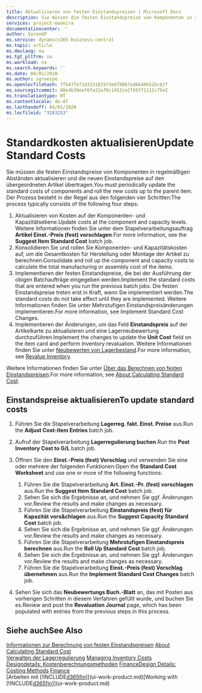 ```yaml
---
title: Aktualisieren von festen Einstandspreisen | Microsoft Docs
description: Sie müssen die festen Einstandspreise von Komponenten in regelmäßigen Abständen aktualisieren und die neuen Einstandspreise auf den übergeordneten Artikel übertragen.
services: project-madeira
documentationcenter: ''
author: SorenGP
ms.service: dynamics365-business-central
ms.topic: article
ms.devlang: na
ms.tgt_pltfrm: na
ms.workload: na
ms.search.keywords: ''
ms.date: 04/01/2020
ms.author: sgroespe
ms.openlocfilehash: 7fb47fe72d323182973e970867ad6648652bc62f
ms.sourcegitcommit: 88e4b30eaf6fa32af0c1452ce2f85ff1111c75e2
ms.translationtype: HT
ms.contentlocale: de-AT
ms.lasthandoff: 04/01/2020
ms.locfileid: "3183253"
---
```

# <a name="update-standard-costs"></a><span data-ttu-id="3be30-103">Standardkosten aktualisieren</span><span class="sxs-lookup"><span data-stu-id="3be30-103">Update Standard Costs</span></span>
<span data-ttu-id="3be30-104">Sie müssen die festen Einstandspreise von Komponenten in regelmäßigen Abständen aktualisieren und die neuen Einstandspreise auf den übergeordneten Artikel übertragen.</span><span class="sxs-lookup"><span data-stu-id="3be30-104">You must periodically update the standard costs of components and roll the new costs up to the parent item.</span></span> <span data-ttu-id="3be30-105">Der Prozess besteht in der Regel aus den folgenden vier Schritten:</span><span class="sxs-lookup"><span data-stu-id="3be30-105">The process typically consists of the following four steps:</span></span>  

1.  <span data-ttu-id="3be30-106">Aktualisieren von Kosten auf der Komponenten- und Kapazitätsebene.</span><span class="sxs-lookup"><span data-stu-id="3be30-106">Update costs at the component and capacity levels.</span></span> <span data-ttu-id="3be30-107">Weitere Informationen finden Sie unter dem Stapelverarbeitungsauftrag **Artikel Einst.-Preis (fest) vorschlagen**.</span><span class="sxs-lookup"><span data-stu-id="3be30-107">For more information, see the **Suggest Item Standard Cost** batch job.</span></span>  
2.  <span data-ttu-id="3be30-108">Konsolidieren Sie und rollen Sie Komponenten- und Kapazitätskosten auf, um die Gesamtkosten für Herstellung oder Montage der Artikel zu berechnen.</span><span class="sxs-lookup"><span data-stu-id="3be30-108">Consolidate and roll up the component and capacity costs to calculate the total manufacturing or assembly cost of the items.</span></span>  
3.  <span data-ttu-id="3be30-109">Implementieren der festen Einstandspreise, die bei der Ausführung der obigen Batchaufträge eingegeben werden.</span><span class="sxs-lookup"><span data-stu-id="3be30-109">Implement the standard costs that are entered when you run the previous batch jobs.</span></span> <span data-ttu-id="3be30-110">Die festen Einstandspreise treten erst in Kraft, wenn Sie implementiert werden.</span><span class="sxs-lookup"><span data-stu-id="3be30-110">The standard costs do not take effect until they are implemented.</span></span> <span data-ttu-id="3be30-111">Weitere Informationen finden Sie unter Mehrstufigen Einstandspreisänderungen implementieren.</span><span class="sxs-lookup"><span data-stu-id="3be30-111">For more information, see Implement Standard Cost Changes.</span></span>  
4.  <span data-ttu-id="3be30-112">Implementieren der Änderungen, um das Feld **Einstandspreis** auf der Artikelkarte zu aktualisieren und eine Lagerneubewertung durchzuführen.</span><span class="sxs-lookup"><span data-stu-id="3be30-112">Implement the changes to update the **Unit Cost** field on the item card and perform inventory revaluation.</span></span> <span data-ttu-id="3be30-113">Weitere Informationen finden Sie unter [Neubewerten von Lagerbestand](inventory-how-revalue-inventory.md).</span><span class="sxs-lookup"><span data-stu-id="3be30-113">For more information, see [Revalue Inventory](inventory-how-revalue-inventory.md).</span></span>  

<span data-ttu-id="3be30-114">Weitere Informationen finden Sie unter [Über das Berechnen von festen Einstandspreisen](finance-about-calculating-standard-cost.md).</span><span class="sxs-lookup"><span data-stu-id="3be30-114">For more information, see [About Calculating Standard Cost](finance-about-calculating-standard-cost.md).</span></span>  
## <a name="to-update-standard-costs"></a><span data-ttu-id="3be30-115">Einstandspreise aktualisieren</span><span class="sxs-lookup"><span data-stu-id="3be30-115">To update standard costs</span></span>  
1.  <span data-ttu-id="3be30-116">Führen Sie die Stapelverarbeitung **Lagerreg. fakt. Einst. Preise** aus.</span><span class="sxs-lookup"><span data-stu-id="3be30-116">Run the **Adjust Cost-Item Entries** batch job.</span></span>  
2.  <span data-ttu-id="3be30-117">Aufruf der Stapelverarbeitung **Lagerregulierung buchen**.</span><span class="sxs-lookup"><span data-stu-id="3be30-117">Run the **Post Inventory Cost to G/L** batch job.</span></span>  
3.  <span data-ttu-id="3be30-118">Öffnen Sie den **Einst.-Preis (fest) Vorschlag** und verwenden Sie eine oder mehrere der folgenden Funktionen:</span><span class="sxs-lookup"><span data-stu-id="3be30-118">Open the **Standard Cost Worksheet** and use one or more of the following functions:</span></span>  

    1.  <span data-ttu-id="3be30-119">Führen Sie die Stapelverarbeitung **Art. Einst.-Pr. (fest) vorschlagen** aus.</span><span class="sxs-lookup"><span data-stu-id="3be30-119">Run the **Suggest Item Standard Cost** batch job.</span></span>  
    2.  <span data-ttu-id="3be30-120">Sehen Sie sich die Ergebnisse an, und nehmen Sie ggf. Änderungen vor.</span><span class="sxs-lookup"><span data-stu-id="3be30-120">Review the results and make changes as necessary.</span></span>  
    3.  <span data-ttu-id="3be30-121">Führen Sie die Stapelverarbeitung **Einstandspreis (fest) für Kapazität vors&chlagen** aus.</span><span class="sxs-lookup"><span data-stu-id="3be30-121">Run the **Suggest Capacity Standard Cost** batch job.</span></span>  
    4.  <span data-ttu-id="3be30-122">Sehen Sie sich die Ergebnisse an, und nehmen Sie ggf. Änderungen vor.</span><span class="sxs-lookup"><span data-stu-id="3be30-122">Review the results and make changes as necessary.</span></span>
    5. <span data-ttu-id="3be30-123">Führen Sie die Stapelverarbeitung **Mehrstufigen Einstandspreis berechnen** aus.</span><span class="sxs-lookup"><span data-stu-id="3be30-123">Run the **Roll Up Standard Cost** batch job.</span></span>
    6.  <span data-ttu-id="3be30-124">Sehen Sie sich die Ergebnisse an, und nehmen Sie ggf. Änderungen vor.</span><span class="sxs-lookup"><span data-stu-id="3be30-124">Review the results and make changes as necessary.</span></span>
    7.  <span data-ttu-id="3be30-125">Führen Sie die Stapelverarbeitung **Einst.-Preis (fest) Vorschlag übernehmen** aus.</span><span class="sxs-lookup"><span data-stu-id="3be30-125">Run the **Implement Standard Cost Changes** batch job.</span></span>  
4.  <span data-ttu-id="3be30-126">Sehen Sie sich das  **Neubewertungs Buch.-Blatt** an, das mit Posten aus vorherigen Schritten in diesem Verfahren gefüllt wurde, und buchen Sie es.</span><span class="sxs-lookup"><span data-stu-id="3be30-126">Review and post the **Revaluation Journal** page, which has been populated with entries from the previous steps in this process.</span></span>  

## <a name="see-also"></a><span data-ttu-id="3be30-127">Siehe auch</span><span class="sxs-lookup"><span data-stu-id="3be30-127">See Also</span></span>  
 <span data-ttu-id="3be30-128">[Informationen zur Berechnung von festen Einstandspreisen](finance-about-calculating-standard-cost.md) </span><span class="sxs-lookup"><span data-stu-id="3be30-128">[About Calculating Standard Cost](finance-about-calculating-standard-cost.md) </span></span>  
 <span data-ttu-id="3be30-129">[Verwalten der Lagerregulierung](finance-manage-inventory-costs.md) </span><span class="sxs-lookup"><span data-stu-id="3be30-129">[Managing Inventory Costs](finance-manage-inventory-costs.md) </span></span>  
 <span data-ttu-id="3be30-130">[Designdetails: Kostenberechnungsmethoden](design-details-costing-methods.md) [Finance](finance.md)</span><span class="sxs-lookup"><span data-stu-id="3be30-130">[Design Details: Costing Methods](design-details-costing-methods.md) [Finance](finance.md)</span></span>  
 <span data-ttu-id="3be30-131">[Arbeiten mit [!INCLUDE[d365fin](includes/d365fin_md.md)]](ui-work-product.md)</span><span class="sxs-lookup"><span data-stu-id="3be30-131">[Working with [!INCLUDE[d365fin](includes/d365fin_md.md)]](ui-work-product.md)</span></span>  
